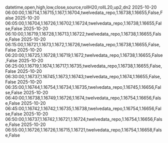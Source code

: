 datetime,open,high,low,close,source,rollH20,rollL20,up2,dn2
2025-10-20 06:00:00,1.16714,1.16715,1.167,1.16704,twelvedata_repo,1.16738,1.16655,False,False
2025-10-20 06:05:00,1.16704,1.16726,1.16702,1.16724,twelvedata_repo,1.16738,1.16655,False,False
2025-10-20 06:10:00,1.16719,1.16728,1.16713,1.16722,twelvedata_repo,1.16738,1.16655,False,False
2025-10-20 06:15:00,1.16721,1.1673,1.1672,1.16726,twelvedata_repo,1.16738,1.16655,False,False
2025-10-20 06:20:00,1.16725,1.16728,1.16719,1.1672,twelvedata_repo,1.16738,1.16655,False,False
2025-10-20 06:25:00,1.16719,1.1674,1.16717,1.16735,twelvedata_repo,1.16738,1.16655,False,False
2025-10-20 06:30:00,1.16737,1.16745,1.1673,1.16743,twelvedata_repo,1.1674,1.16655,False,False
2025-10-20 06:35:00,1.16744,1.16754,1.16734,1.16735,twelvedata_repo,1.16745,1.16656,False,False
2025-10-20 06:40:00,1.16738,1.16749,1.16726,1.1674,twelvedata_repo,1.16754,1.16656,False,False
2025-10-20 06:45:00,1.16742,1.16742,1.16735,1.16738,twelvedata_repo,1.16754,1.16656,False,False
2025-10-20 06:50:00,1.16737,1.16742,1.16721,1.16724,twelvedata_repo,1.16754,1.16656,False,False
2025-10-20 06:55:00,1.16726,1.16726,1.16715,1.16721,twelvedata_repo,1.16754,1.16658,False,False
